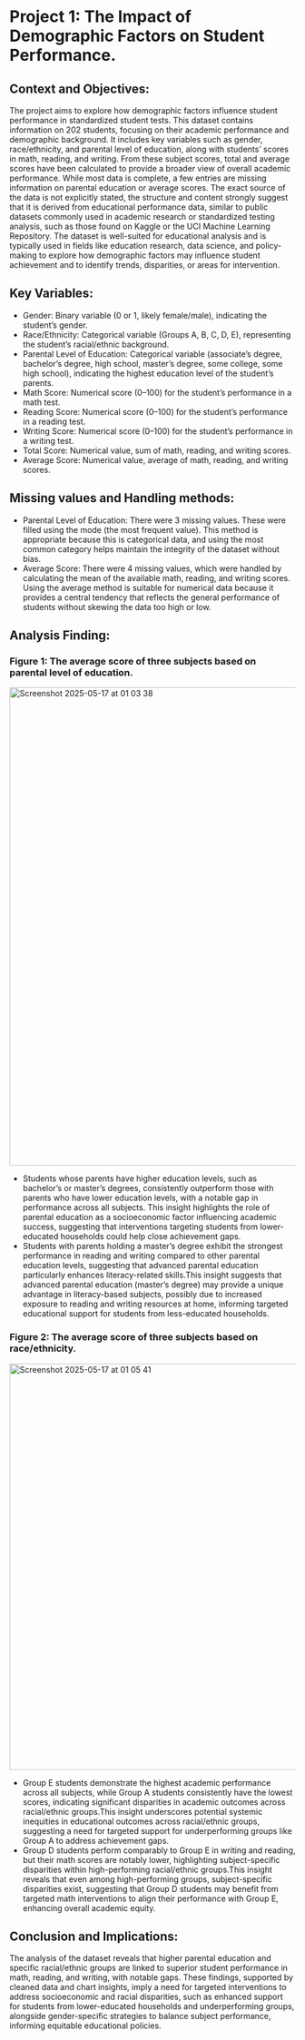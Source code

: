 # Project 1: The Impact of Demographic Factors on Student Performance.
## Context and Objectives:
The project aims to explore how demographic factors influence student performance in standardized student tests. This dataset contains information on 202 students, focusing on their academic performance and demographic background. It includes key variables such as gender, race/ethnicity, and parental level of education, along with students’ scores in math, reading, and writing. From these subject scores, total and average scores have been calculated to provide a broader view of overall academic performance. While most data is complete, a few entries are missing information on parental education or average scores. The exact source of the data is not explicitly stated, the structure and content strongly suggest that it is derived from educational performance data, similar to public datasets commonly used in academic research or standardized testing analysis, such as those found on Kaggle or the UCI Machine Learning Repository. The dataset is well-suited for educational analysis and is typically used in fields like education research, data science, and policy-making to explore how demographic factors may influence student achievement and to identify trends, disparities, or areas for intervention.
## Key Variables: 
* Gender: Binary variable (0 or 1, likely female/male), indicating the student’s gender.
* Race/Ethnicity: Categorical variable (Groups A, B, C, D, E), representing the student’s racial/ethnic background.
* Parental Level of Education: Categorical variable (associate’s degree, bachelor’s degree, high school, master’s degree, some college, some high school), indicating the highest education level of the student’s parents.
* Math Score: Numerical score (0–100) for the student’s performance in a math test.
* Reading Score: Numerical score (0–100) for the student’s performance in a reading test.
* Writing Score: Numerical score (0–100) for the student’s performance in a writing test.
* Total Score: Numerical value, sum of math, reading, and writing scores.
* Average Score: Numerical value, average of math, reading, and writing scores. 
## Missing values and Handling methods: 
* Parental Level of Education: There were 3 missing values. These were filled using the mode (the most frequent value). This method is appropriate because this is categorical data, and using the most common category helps maintain the integrity of the dataset without bias.
* Average Score: There were 4 missing values, which were handled by calculating the mean of the available math, reading, and writing scores. Using the average method is suitable for numerical data because it provides a central tendency that reflects the general performance of students without skewing the data too high or low.

## Analysis Finding: 
### Figure 1: The average score of three subjects based on parental level of education. 


<img width="843" alt="Screenshot 2025-05-17 at 01 03 38" src="https://github.com/user-attachments/assets/4ebeff6a-09c9-43fe-80b7-bad135ffa9c9" />



* Students whose parents have higher education levels, such as bachelor’s or master’s degrees, consistently outperform those with parents who have lower education levels, with a notable gap in performance across all subjects. This insight highlights the role of parental education as a socioeconomic factor influencing academic success, suggesting that interventions targeting students from lower-educated households could help close achievement gaps.
* Students with parents holding a master’s degree exhibit the strongest performance in reading and writing compared to other parental education levels, suggesting that advanced parental education particularly enhances literacy-related skills.This insight suggests that advanced parental education (master’s degree) may provide a unique advantage in literacy-based subjects, possibly due to increased exposure to reading and writing resources at home, informing targeted educational support for students from less-educated households.
### Figure 2: The average score of three subjects based on race/ethnicity. 


<img width="716" alt="Screenshot 2025-05-17 at 01 05 41" src="https://github.com/user-attachments/assets/1b2b5af5-dcaf-4fec-939c-5fb7c6601b68" />

* Group E students demonstrate the highest academic performance across all subjects, while Group A students consistently have the lowest scores, indicating significant disparities in academic outcomes across racial/ethnic groups.This insight underscores potential systemic inequities in educational outcomes across racial/ethnic groups, suggesting a need for targeted support for underperforming groups like Group A to address achievement gaps.
* Group D students perform comparably to Group E in writing and reading, but their math scores are notably lower, highlighting subject-specific disparities within high-performing racial/ethnic groups.This insight reveals that even among high-performing groups, subject-specific disparities exist, suggesting that Group D students may benefit from targeted math interventions to align their performance with Group E, enhancing overall academic equity.
## Conclusion and Implications: 
The analysis of the dataset reveals that higher parental education and specific racial/ethnic groups are linked to superior student performance in math, reading, and writing, with notable gaps. These findings, supported by cleaned data and chart insights, imply a need for targeted interventions to address socioeconomic and racial disparities, such as enhanced support for students from lower-educated households and underperforming groups, alongside gender-specific strategies to balance subject performance, informing equitable educational policies.
